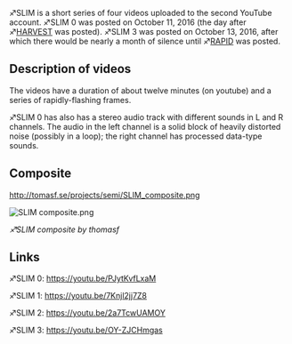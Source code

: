 ♐SLIM is a short series of four videos uploaded to the second YouTube
account. ♐SLIM 0 was posted on October 11, 2016 (the day after
♐[HARVEST](HARVEST "wikilink") was posted). ♐SLIM 3 was posted on
October 13, 2016, after which there would be nearly a month of silence
until ♐[RAPID](RAPID "wikilink") was posted.

## Description of videos

The videos have a duration of about twelve minutes (on youtube) and a
series of rapidly-flashing frames.

♐SLIM 0 has also has a stereo audio track with different sounds in L and
R channels. The audio in the left channel is a solid block of heavily
distorted noise (possibly in a loop); the right channel has processed
data-type sounds.

## Composite

<http://tomasf.se/projects/semi/SLIM_composite.png>

![ SLIM composite.png](_SLIM_composite.png " SLIM composite.png")

*♐SLIM composite by thomasf*

## Links

♐SLIM 0: <https://youtu.be/PJytKvfLxaM>

♐SLIM 1: <https://youtu.be/7Knjl2jj7Z8>

♐SLIM 2: <https://youtu.be/2a7TcwUAMOY>

♐SLIM 3: <https://youtu.be/OY-ZJCHmgas>
